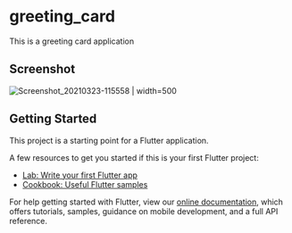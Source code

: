 # greeting_card

This is a greeting card application

## Screenshot
![Screenshot_20210323-115558](https://user-images.githubusercontent.com/25108106/112143305-c1800c00-8be8-11eb-84a5-e5aa8dcbfbb3.png) | width=500

## Getting Started

This project is a starting point for a Flutter application.

A few resources to get you started if this is your first Flutter project:

- [Lab: Write your first Flutter app](https://flutter.dev/docs/get-started/codelab)
- [Cookbook: Useful Flutter samples](https://flutter.dev/docs/cookbook)

For help getting started with Flutter, view our
[online documentation](https://flutter.dev/docs), which offers tutorials,
samples, guidance on mobile development, and a full API reference.
